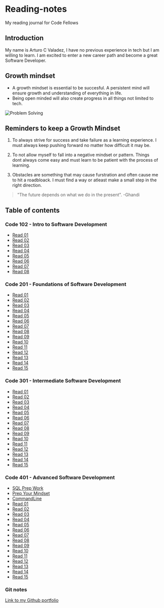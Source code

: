 # Reading-notes

My reading journal for Code Fellows

## Introduction

My name is Arturo C Valadez, I have no previous experience in tech but I am willing to learn. I am excited to enter a new career path and become a great Software Developer.

## Growth mindset

- A growth mindset is essential to be succesful. A persistent mind will ensure growth and understanding of everything in life.
- Being open minded will also create progress in all things not limited to tech.

![Problem Solving](https://images.unsplash.com/photo-1612933510543-5b442296703b?ixlib=rb-4.0.3&ixid=MnwxMjA3fDB8MHxwaG90by1wYWdlfHx8fGVufDB8fHx8&auto=format&fit=crop&w=764&q=80)

## Reminders to keep a Growth Mindset

1. To always strive for success and take failure as a learning experience. I must always keep pushing forward no matter how difficult it may be.

2. To not allow myself to fall into a negative mindset or pattern. Things dont always come easy and must learn to be patient with the process of learning.

3. Obstacles are something that may cause furstration and often cause me to hit a roadbloack. I must find a way or atleast make a small step in the right direction.

> "The future depends on what we do in the present".
> -Ghandi

## Table of contents

### Code 102 - Intro to Software Development

- [Read 01](102/Class1notes.md)
- [Read 02](102/Class2notes.md)
- [Read 03](102/Class3notes.md)
- [Read 04](102/Class4notes.md)
- [Read 05](102/Class5notes.md)
- [Read 06](102/Class6notes.md)
- [Read 07](102/Class7notes.md)
- [Read 08](102/Class8notes.md)

### Code 201 - Foundations of Software Development

- [Read 01](201/class01.md)
- [Read 02](201/class-02.md)
- [Read 03](201/class-03.md)
- [Read 04](201/class-04.md)
- [Read 05](201/class-05.md)
- [Read 06](201/class-06.md)
- [Read 07](201/class-07.md)
- [Read 08](201/class-08.md)
- [Read 09](201/class-09.md)
- [Read 10](201/class-10.md)
- [Read 11](201/class-11.md)
- [Read 12](201/class-12.md)
- [Read 13](201/class-13.md)
- [Read 14](201/class-14.md)
- [Read 15](201/class-15.md)

### Code 301 - Intermediate Software Development

- [Read 01](301/class-01.md)
- [Read 02](301/class-02.md)
- [Read 03](301/class-03.md)
- [Read 04](301/class-04.md)
- [Read 05](301/class-05.md)
- [Read 06](301/class-06.md)
- [Read 07](301/class-07.md)
- [Read 08](301/class-08.md)
- [Read 09](301/class-09.md)
- [Read 10](301/class-10.md)
- [Read 11](301/class-11.md)
- [Read 12](301/class-12.md)
- [Read 13](301/class-13.md)
- [Read 14](301/class-14.md)
- [Read 15](301/class-15.md)

### Code 401 - Advanced Software Development

- [SQL Prep Work](/401/Mindset.md401/Prep.md)
- [Prep Your Mindset](/401/Mindset.md)
- [CommandLine](/401/CommandLine.md)
- [Read 01](/401/class-01.md)
- [Read 02](/401/class-02.md)
- [Read 03](/401/class-03.md)
- [Read 04](/401/class-04.md)
- [Read 05](/401/class-05.md)
- [Read 06](/401/class-06.md)
- [Read 07](/401/class-07.md)
- [Read 08](/401/class-08.md)
- [Read 09](/401/class-09.md)
- [Read 10](/401/class-10.md)
- [Read 11](401/class-11.md)
- [Read 12](401/class-12.md)
- [Read 13](401/class-13.md)
- [Read 14](401/class-14.md)
- [Read 15](401/class-15.md)

### Git notes

[Link to my Github portfolio](https://github.com/arturovaladez1)
